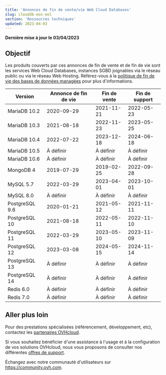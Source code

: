 ```yaml
---
title: 'Annonces de fin de vente/vie Web Cloud Databases'
slug: clouddb-eos-eol
section: 'Ressources techniques'
updated: 2023-04-03
---
```


**Dernière mise à jour le 03/04/2023**

## Objectif

Les produits couverts par ces annonces de fin de vente et de fin de vie sont les services Web Cloud Databases, instances SGBD joignables via le réseau public ou via le réseau Web Hosting. Référez-vous à la [politique de fin de vie des bases de données managées](../managed-db-life-cycle-policy/) pour plus d'informations.

|Version|Annonce de fin de vie|Fin de vente|Fin de support|
|---|---|---|---|
|MariaDB 10.2|2020-09-29|2021-11-21|2022-05-23|
|MariaDB 10.3|2021-08-18|2022-11-23|2023-05-25|
|MariaDB 10.4|2022-07-22|2023-12-18|2024-06-18|
|MariaDB 10.5|À définir|À définir|À définir|
|MariaDB 10.6|À définir|À définir|À définir|
|MongoDB 4|2019-07-29|2019-02-25|2022-09-28|
|MySQL 5.7|2022-03-29|2023-04-01|2023-10-01|
|MySQL 8.0|À définir|À définir|À définir|
|PostgreSQL 9.6|2020-01-21|2021-05-12|2021-11-11|
|PostgreSQL 10|2021-08-18|2022-05-11|2022-11-10|
|PostgreSQL 11|2022-03-29|2023-05-10|2023-11-09|
|PostgreSQL 12|2023-03-08|2024-05-15|2024-11-14|
|PostgreSQL 13|À définir|À définir|À définir|
|PostgreSQL 14|À définir|À définir|À définir|
|Redis 6.0|À définir|À définir|À définir|
|Redis 7.0|À définir|À définir|À définir|

## Aller plus loin

Pour des prestations spécialisées (référencement, développement, etc), contactez les [partenaires OVHcloud](https://partner.ovhcloud.com/fr/).

Si vous souhaitez bénéficier d'une assistance à l'usage et à la configuration de vos solutions OVHcloud, nous vous proposons de consulter nos différentes [offres de support](https://www.ovhcloud.com/fr/support-levels/).

Échangez avec notre communauté d'utilisateurs sur <https://community.ovh.com>.
